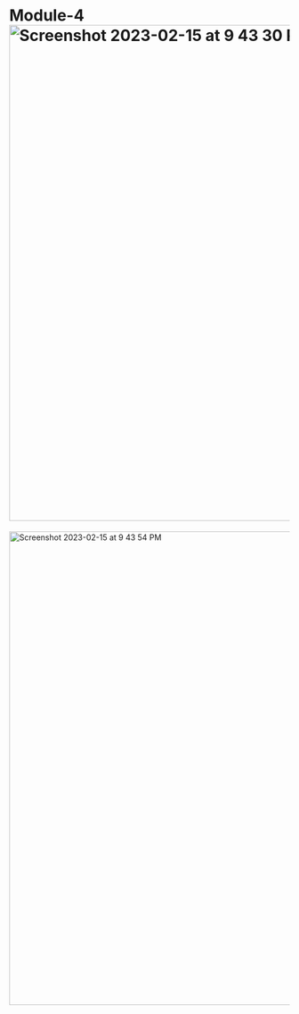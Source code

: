# Module-4<img width="889" alt="Screenshot 2023-02-15 at 9 43 30 PM" src="https://user-images.githubusercontent.com/122828454/219270682-f4f67bb7-8ded-4b45-b789-da1f612bf7f2.png">
<img width="849" alt="Screenshot 2023-02-15 at 9 43 54 PM" src="https://user-images.githubusercontent.com/122828454/219270727-6e41d5b5-a5a6-410d-98e5-7b186df6d30a.png">
